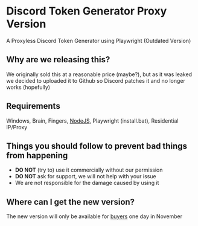 # Discord Token Generator Proxy Version
A Proxyless Discord Token Generator using Playwright (Outdated Version)

## Why are we releasing this?
We originally sold this at a reasonable price (maybe?), but as it was leaked we decided to uploaded it to Github so Discord patches it and no longer works (hopefully)

## Requirements
Windows, Brain, Fingers, [NodeJS](https://nodejs.org/en/), Playwright (install.bat), Residential IP/Proxy

## Things you should follow to prevent bad things from happening
- **DO NOT** (try to) use it commercially without our permission
- **DO NOT** ask for support, we will not help with your issue
- We are not responsible for the damage caused by using it

## Where can I get the new version?
The new version will only be available for [buyers](https://guildplus.xyz/?c=537) one day in November

